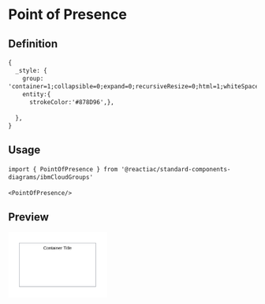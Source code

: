 # Point of Presence

## Definition

```
{
  _style: {
    group: 'container=1;collapsible=0;expand=0;recursiveResize=0;html=1;whiteSpace=wrap;strokeColor=#878D96;fillColor=none;strokeWidth=1',
    entity:{
      strokeColor:'#878D96',},
    
  },
}
```

## Usage

```
import { PointOfPresence } from '@reactiac/standard-components-diagrams/ibmCloudGroups'

<PointOfPresence/>
```

## Preview

<img src="./point-of-presence.png" width="200"/>
